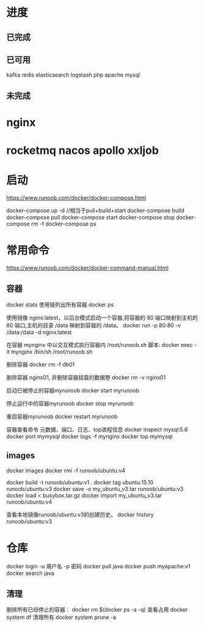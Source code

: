 # 进度
## 已完成
## 已可用
kafka
redis
elasticsearch
logstash
php
apache
mysql
## 未完成
# nginx         
# rocketmq  nacos  apollo xxljob
# 启动
https://www.runoob.com/docker/docker-compose.html

docker-compose up -d  //相当于pull+build+start
docker-compose build
docker-compose pull
docker-compose start
docker-compose stop
docker-compose rm -f
docker-compose ps

# 常用命令
https://www.runoob.com/docker/docker-command-manual.html
## 容器
docker stats
使用镜列出所有容器
docker ps

使用镜像 nginx:latest，以后台模式启动一个容器,将容器的 80 端口映射到主机的 80 端口,主机的目录 /data 映射到容器的 /data。
docker run -p 80:80 -v /data:/data -d nginx:latest

在容器 mynginx 中以交互模式执行容器内 /root/runoob.sh 脚本:
docker exec -it mynginx /bin/sh /root/runoob.sh

删除容器
docker rm -f db01

删除容器 nginx01, 并删除容器挂载的数据卷
docker rm -v nginx01

启动已被停止的容器myrunoob
docker start myrunoob

停止运行中的容器myrunoob
docker stop myrunoob

重启容器myrunoob
docker restart myrunoob


容器查看命令 元数据、端口、日志、top进程信息
docker inspect mysql:5.6
docker port mymysql
docker logs -f mynginx
docker top mymysql

## images
docker images
docker rmi -f runoob/ubuntu:v4

docker build -t runoob/ubuntu:v1 . 
docker tag ubuntu:15.10 runoob/ubuntu:v3
docker save -o my_ubuntu_v3.tar runoob/ubuntu:v3
docker load < busybox.tar.gz
docker import  my_ubuntu_v3.tar runoob/ubuntu:v4  

查看本地镜像runoob/ubuntu:v3的创建历史。
docker history runoob/ubuntu:v3
# 仓库
docker login -u 用户名 -p 密码
docker pull java
docker push myapache:v1
docker search  java

## 清理
删除所有已经停止的容器：
docker rm $(docker ps -a -q)
查看占用
docker system df
清理所有
docker system prune -a